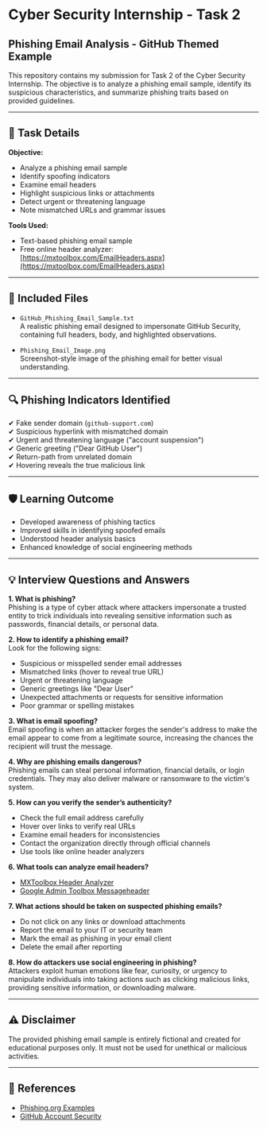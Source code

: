 # Cyber Security Internship - Task 2  
## Phishing Email Analysis - GitHub Themed Example

This repository contains my submission for Task 2 of the Cyber Security Internship. The objective is to analyze a phishing email sample, identify its suspicious characteristics, and summarize phishing traits based on provided guidelines.

---

## 📝 Task Details

**Objective:**  
- Analyze a phishing email sample  
- Identify spoofing indicators  
- Examine email headers  
- Highlight suspicious links or attachments  
- Detect urgent or threatening language  
- Note mismatched URLs and grammar issues  

**Tools Used:**  
- Text-based phishing email sample  
- Free online header analyzer: [https://mxtoolbox.com/EmailHeaders.aspx](https://mxtoolbox.com/EmailHeaders.aspx)  

---

## 📂 Included Files

- `GitHub_Phishing_Email_Sample.txt`  
  A realistic phishing email designed to impersonate GitHub Security, containing full headers, body, and highlighted observations.

- `Phishing_Email_Image.png`  
  Screenshot-style image of the phishing email for better visual understanding.

---

## 🔍 Phishing Indicators Identified

✔ Fake sender domain (`github-support.com`)  
✔ Suspicious hyperlink with mismatched domain  
✔ Urgent and threatening language ("account suspension")  
✔ Generic greeting ("Dear GitHub User")  
✔ Return-path from unrelated domain  
✔ Hovering reveals the true malicious link  

---

## 🛡️ Learning Outcome

- Developed awareness of phishing tactics  
- Improved skills in identifying spoofed emails  
- Understood header analysis basics  
- Enhanced knowledge of social engineering methods  

---

## 💡 Interview Questions and Answers

**1. What is phishing?**  
Phishing is a type of cyber attack where attackers impersonate a trusted entity to trick individuals into revealing sensitive information such as passwords, financial details, or personal data.

**2. How to identify a phishing email?**  
Look for the following signs:  
- Suspicious or misspelled sender email addresses  
- Mismatched links (hover to reveal true URL)  
- Urgent or threatening language  
- Generic greetings like "Dear User"  
- Unexpected attachments or requests for sensitive information  
- Poor grammar or spelling mistakes  

**3. What is email spoofing?**  
Email spoofing is when an attacker forges the sender's address to make the email appear to come from a legitimate source, increasing the chances the recipient will trust the message.

**4. Why are phishing emails dangerous?**  
Phishing emails can steal personal information, financial details, or login credentials. They may also deliver malware or ransomware to the victim's system.

**5. How can you verify the sender’s authenticity?**  
- Check the full email address carefully  
- Hover over links to verify real URLs  
- Examine email headers for inconsistencies  
- Contact the organization directly through official channels  
- Use tools like online header analyzers  

**6. What tools can analyze email headers?**  
- [MXToolbox Header Analyzer](https://mxtoolbox.com/EmailHeaders.aspx)  
- [Google Admin Toolbox Messageheader](https://toolbox.googleapps.com/apps/messageheader/)  

**7. What actions should be taken on suspected phishing emails?**  
- Do not click on any links or download attachments  
- Report the email to your IT or security team  
- Mark the email as phishing in your email client  
- Delete the email after reporting  

**8. How do attackers use social engineering in phishing?**  
Attackers exploit human emotions like fear, curiosity, or urgency to manipulate individuals into taking actions such as clicking malicious links, providing sensitive information, or downloading malware.

---

## ⚠️ Disclaimer

The provided phishing email sample is entirely fictional and created for educational purposes only. It must not be used for unethical or malicious activities.

---

## 📌 References

- [Phishing.org Examples](https://www.phishing.org/phishing-examples)  
- [GitHub Account Security](https://docs.github.com/en/authentication/keeping-your-account-and-data-secure/about-account-security)  
